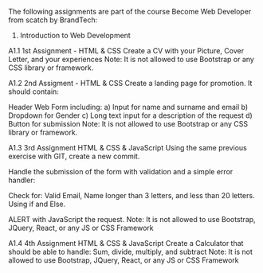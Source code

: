 The following assignments are part of the course Become Web Developer from scatch by BrandTech:

1. Introduction to Web Development

A1.1    1st Assignment - HTML & CSS
Create a CV with your Picture, Cover Letter, and your experiences
Note: It is not allowed to use Bootstrap or any CSS library or framework.

A1.2 2nd Assigment - HTML & CSS
Create a landing page for promotion. It should contain:

Header
Web Form including:
a) Input for name and surname and email
b) Dropdown for Gender
c) Long text input for a description of the request
d) Button for submission
Note: It is not allowed to use Bootstrap or any CSS library or framework.

A1.3  3rd Assignment HTML & CSS & JavaScript
Using the same previous exercise with GIT, create a new commit.

Handle the submission of the form with validation and a simple error handler:

Check for: Valid Email, Name longer than 3 letters, and less than 20 letters.
Using if and Else.

ALERT with JavaScript the request.
Note: It is not allowed to use Bootstrap, JQuery, React, or any JS or CSS Framework

A1.4  4th Assignment HTML & CSS & JavaScript
Create a Calculator that should be able to handle:
Sum, divide, multiply, and subtract
Note: It is not allowed to use Bootstrap, JQuery, React, or any JS or CSS Framework



